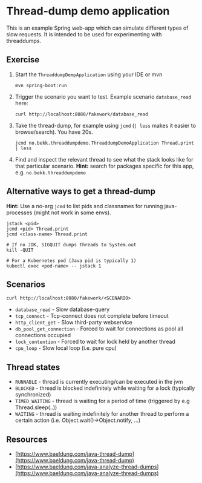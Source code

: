 # Thread-dump demo application

This is an example Spring web-app which can simulate different types of slow requests. It is intended
to be used for experimenting with threaddumps.

## Exercise

1. Start the `ThreaddumpDempApplication` using your IDE or mvn
    ```shell
    mvn spring-boot:run
    ```
2. Trigger the scenario you want to test. Example scenario `database_read` here:
   ```shell
   curl http://localhost:8080/fakework/database_read
   ```
3. Take the thread-dump, for example using `jcmd` (`| less` makes it easier to browse/search). You have 20s.
   ```shell
   jcmd no.bekk.threaddumpdemo.ThreaddumpDemoApplication Thread.print | less
   ```

4. Find and inspect the relevant thread to see what the stack looks like for that particular scenario.
    **Hint:** search for packages specific for this app, e.g. `no.bekk.threaddumpdemo`

## Alternative ways to get a thread-dump

**Hint:** Use a no-arg `jcmd` to list pids and classnames for running java-processes (might not work in some envs). 

```shell
jstack <pid>
jcmd <pid> Thread.print
jcmd <class-name> Thread.print

# If no JDK, SIGQUIT dumps threads to System.out
kill -QUIT 

# For a Kubernetes pod (Java pid is typically 1)
kubectl exec <pod-name> -- jstack 1
```

## Scenarios

```
curl http://localhost:8080/fakework/<SCENARIO>
```

* `database_read` - Slow database-query
* `tcp_connect` - Tcp-connect does not complete before timeout
* `http_client_get` - Slow third-party webservice
* `db_pool_get_connection` - Forced to wait for connections as pool all connections occupied
* `lock_contention` - Forced to wait for lock held by another thread
* `cpu_loop` - Slow local loop (i.e. pure cpu)

## Thread states

- `RUNNABLE` - thread is currently executing/can be executed in the jvm
- `BLOCKED` - thread is blocked indefinitely while waiting for a lock (typically synchronized)
- `TIMED_WAITING` - thread is waiting for a period of time (triggered by e.g Thread.sleep(..))
- `WAITING` - thread is waiting indefinitely for another thread to perform a certain action (i.e. Object.wait()->Object.notify, ...)

## Resources

* [https://www.baeldung.com/java-thread-dump](https://www.baeldung.com/java-thread-dump)
* [https://www.baeldung.com/java-analyze-thread-dumps](https://www.baeldung.com/java-analyze-thread-dumps)
